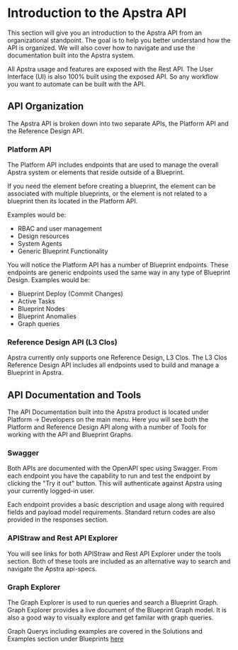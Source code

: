 # Introduction to the Apstra API
This section will give you an introduction to the Apstra API from an
organizational standpoint. The goal is to help you better understand how
the API is organized. We will also cover how to navigate and use the
documentation built into the Apstra system.

All Apstra usage and features are exposed with the Rest API. The User
Interface (UI) is also 100% built using the exposed API. So any workflow
you want to automate can be built with the API.

## API Organization
The Apstra API is broken down into two separate APIs, the Platform API and
the Reference Design API.

### Platform API
The Platform API includes endpoints that are used to manage the overall 
Apstra system or elements that reside outside of a Blueprint. 

If you need the element before creating a blueprint, the element can be
associated with multiple blueprints, or the element is not related to a 
blueprint then its located in the Platform API.

Examples would be:

- RBAC and user management
- Design resources
- System Agents
- Generic Blueprint Functionality

You will notice the Platform API has a number of Blueprint endpoints. 
These endpoints are generic endpoints used the same way in any type of 
Blueprint Design.
Examples would be:

- Blueprint Deploy (Commit Changes)
- Active Tasks
- Blueprint Nodes
- Blueprint Anomalies
- Graph queries

### Reference Design API (L3 Clos)
Apstra currently only supports one Reference Design, 
L3 Clos. The L3 Clos Reference Design API includes all endpoints used to 
build and manage a Blueprint in Apstra. 

## API Documentation and Tools
The API Documentation built into the Apstra product is located under 
Platform -> Developers on the main menu. Here you will see both the 
Platform and Reference Design API along with a number of Tools for working
with the API and Blueprint Graphs. 

### Swagger
Both APIs are documented with the OpenAPI spec using Swagger. From each
endpoint you have the capability to run and test the endpoint by clicking
the "Try it out" button. This will authenticate against Apstra using your
currently logged-in user.

Each endpoint provides a basic description and usage along with required
fields and payload model requirements. Standard return codes are also 
provided in the responses section.

### APIStraw and Rest API Explorer
You will see links for both APIStraw and Rest API Explorer under the tools
section. Both of these tools are included as an alternative way to search 
and navigate the Apstra api-specs.

### Graph Explorer
The Graph Explorer is used to run queries and search a Blueprint Graph. 
Graph Explorer provides a live document of the Blueprint Graph model. It
is also a good way to visually explore and get familar with graph queries. 

Graph Querys including examples are covered in the Solutions and Examples 
section under Blueprints [here](/example-scripts/blueprint/graph_queries/)